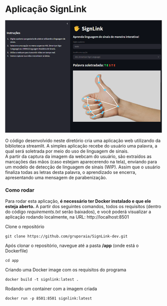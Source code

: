 # **Aplicação SignLink**

![](./app/example.png)

O código desenvolvido neste diretório cria uma aplicação web utilizando da biblioteca streamlit.
A simples aplicação recebe do usuário uma palavra, a qual será soletrada por meio do uso de linguagem de sinais.  
A partir da captura da imagem da webcam do usuário, são extraídos as marcações das mãos (caso estejam aparecerendo na tela), enviando para um modelo de detecção de linguagem de sinais (WIP). 
Assim que o usuário finaliza todas as letras desta palavra, o aprendizado se encerra, apresentando uma mensagem de parabenização.

### **Como rodar**
Para rodar esta aplicação, **é necessário ter Docker instalado e que ele esteja aberto.**
A partir dos seguintes comandos, todos os requisitos (dentro do código *requirements.txt* serão baixados), e você poderá visualizar a aplicação rodando localmente, na URL: http://localhost:8501

Clone o repositório
```
git clone https://github.com/gruporaia/SignLink-dev.git
```

Após clonar o repositório, navegue até a pasta **/app** (onde está o Dockerfile)
```
cd app
```

Criando uma Docker image com os requisitos do programa
```
docker build -t signlink:latest .
```

Rodando um container com a imagem criada
```
docker run -p 8501:8501 signlink:latest
```
